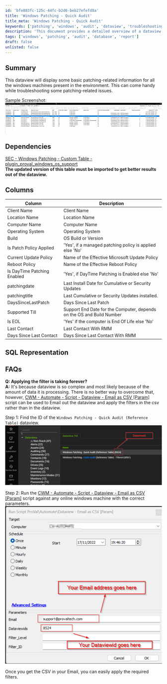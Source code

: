 ```yaml
---
id: 'bfe883fc-125c-44fc-b2d6-beb27efefd8a'
title: 'Windows Patching - Quick Audit'
title_meta: 'Windows Patching - Quick Audit'
keywords: ['patching', 'windows', 'audit', 'dataview', 'troubleshooting']
description: 'This document provides a detailed overview of a dataview that displays essential patching-related information for all Windows machines in the environment, aiding in troubleshooting patching issues. It includes dependencies, column descriptions, and FAQs for better understanding and usage.'
tags: ['windows', 'patching', 'audit', 'database', 'report']
draft: false
unlisted: false
---
```

## Summary

This dataview will display some basic patching-related information for all the windows machines present in the environment. This can come handy while troubleshooting some patching-related issues.  

Sample Screenshot:  
![Sample Screenshot](../../../static/img/Windows-Patching---Quick-Audit-(Reference-Table)/image_1.png)  

## Dependencies

[SEC - Windows Patching - Custom Table - plugin_proval_windows_os_support](https://proval.itglue.com/DOC-5078775-7780690)  
**The updated version of this table must be imported to get better results out of the dataview.**  

## Columns

| Column                        | Description                                                         |
|-------------------------------|---------------------------------------------------------------------|
| Client Name                   | Client Name                                                         |
| Location Name                 | Location Name                                                       |
| Computer Name                 | Computer Name                                                       |
| Operating System              | Operating System                                                    |
| Build                         | OS Build or Version                                                |
| Is Patch Policy Applied       | 'Yes', if a managed patching policy is applied else 'No'          |
| Current Update Policy         | Name of the Effective Microsoft Update Policy                       |
| Reboot Policy                 | Name of the Effective Reboot Policy                                 |
| Is DayTime Patching Enabled   | 'Yes', if DayTime Patching is Enabled else 'No'                   |
| patchingdate                  | Last Install Date for Cumulative or Security Updates                |
| patchingtitle                 | Last Cumulative or Security Updates installed.                      |
| DaysSinceLastPatch            | Days Since Last Patch                                              |
| Supported Till                | Support End Date for the Computer, depends on the OS and Build Number |
| Is EOL                        | 'Yes' if the computer is End Of Life else 'No'                    |
| Last Contact                  | Last Contact With RMM                                              |
| Days Since Last Contact       | Days Since Last Contact With RMM                                   |

## SQL Representation

## FAQs

**Q: Applying the filter is taking forever?**  
**A:** It's because dataview is so complex and most likely because of the amount of data it is processing. There is no better way to overcome that, however, [CWM - Automate - Script - Dataview - Email as CSV [Param]](https://proval.itglue.com/DOC-5078775-8856158) script can be used to Email out the dataview and apply the filters in the csv rather than in the dataview.  

Step 1: Find the ID of the `Windows Patching - Quick Audit (Reference Table)` dataview.  
![Step 1](../../../static/img/Windows-Patching---Quick-Audit-(Reference-Table)/image_2.png)  

Step 2: Run the [CWM - Automate - Script - Dataview - Email as CSV [Param]](https://proval.itglue.com/DOC-5078775-8856158) script against any online windows machine with the correct parameters.  
![Step 2](../../../static/img/Windows-Patching---Quick-Audit-(Reference-Table)/image_3.png)  

Once you get the CSV in your Email, you can easily apply the required filters.







